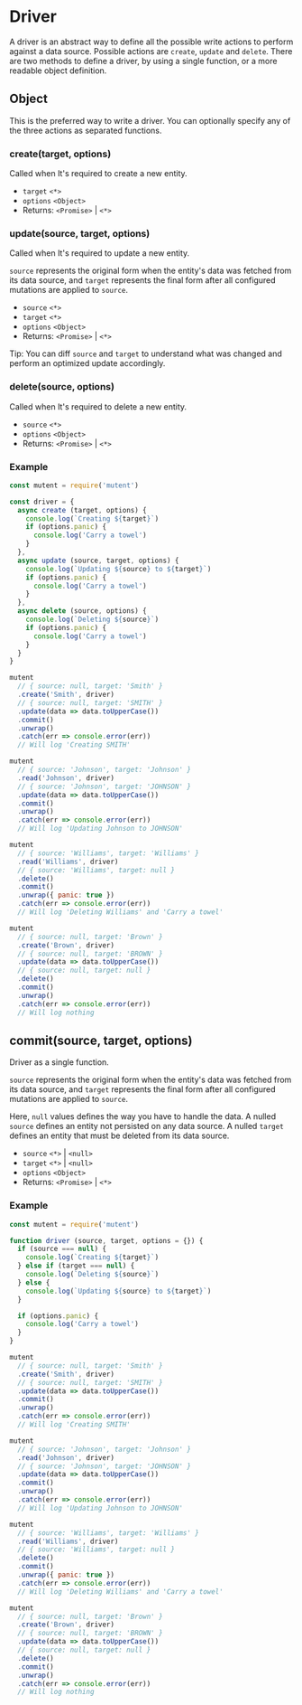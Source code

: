 # Driver

A driver is an abstract way to define all the possible write actions to perform against a data source. Possible actions are `create`, `update` and `delete`. There are two methods to define a driver, by using a single function, or a more readable object definition.

## Object

This is the preferred way to write a driver. You can optionally specify any of the three actions as separated functions.

### create(target, options)

Called when It's required to create a new entity.

- `target` `<*>`
- `options` `<Object>`
- Returns: `<Promise>` | `<*>`

### update(source, target, options)

Called when It's required to update a new entity.

`source` represents the original form when the entity's data was fetched from its data source, and `target` represents the final form after all configured mutations are applied to `source`.

- `source` `<*>`
- `target` `<*>`
- `options` `<Object>`
- Returns: `<Promise>` | `<*>`

Tip: You can diff `source` and `target` to understand what was changed and perform an optimized update accordingly.

### delete(source, options)

Called when It's required to delete a new entity.

- `source` `<*>`
- `options` `<Object>`
- Returns: `<Promise>` | `<*>`

### Example

```javascript
const mutent = require('mutent')

const driver = {
  async create (target, options) {
    console.log(`Creating ${target}`)
    if (options.panic) {
      console.log('Carry a towel')
    }
  },
  async update (source, target, options) {
    console.log(`Updating ${source} to ${target}`)
    if (options.panic) {
      console.log('Carry a towel')
    }
  },
  async delete (source, options) {
    console.log(`Deleting ${source}`)
    if (options.panic) {
      console.log('Carry a towel')
    }
  }
}

mutent
  // { source: null, target: 'Smith' }
  .create('Smith', driver)
  // { source: null, target: 'SMITH' }
  .update(data => data.toUpperCase())
  .commit()
  .unwrap()
  .catch(err => console.error(err))
  // Will log 'Creating SMITH'

mutent
  // { source: 'Johnson', target: 'Johnson' }
  .read('Johnson', driver)
  // { source: 'Johnson', target: 'JOHNSON' }
  .update(data => data.toUpperCase())
  .commit()
  .unwrap()
  .catch(err => console.error(err))
  // Will log 'Updating Johnson to JOHNSON'

mutent
  // { source: 'Williams', target: 'Williams' }
  .read('Williams', driver)
  // { source: 'Williams', target: null }
  .delete()
  .commit()
  .unwrap({ panic: true })
  .catch(err => console.error(err))
  // Will log 'Deleting Williams' and 'Carry a towel'

mutent
  // { source: null, target: 'Brown' }
  .create('Brown', driver)
  // { source: null, target: 'BROWN' }
  .update(data => data.toUpperCase())
  // { source: null, target: null }
  .delete()
  .commit()
  .unwrap()
  .catch(err => console.error(err))
  // Will log nothing
```

## commit(source, target, options)

Driver as a single function.

`source` represents the original form when the entity's data was fetched from its data source, and `target` represents the final form after all configured mutations are applied to `source`.

Here, `null` values defines the way you have to handle the data. A nulled `source` defines an entity not persisted on any data source. A nulled `target` defines an entity that must be deleted from its data source.

- `source` `<*>` | `<null>`
- `target` `<*>` | `<null>`
- `options` `<Object>`
- Returns: `<Promise>` | `<*>`

### Example


```javascript
const mutent = require('mutent')

function driver (source, target, options = {}) {
  if (source === null) {
    console.log(`Creating ${target}`)
  } else if (target === null) {
    console.log(`Deleting ${source}`)
  } else {
    console.log(`Updating ${source} to ${target}`)
  }

  if (options.panic) {
    console.log('Carry a towel')
  }
}

mutent
  // { source: null, target: 'Smith' }
  .create('Smith', driver)
  // { source: null, target: 'SMITH' }
  .update(data => data.toUpperCase())
  .commit()
  .unwrap()
  .catch(err => console.error(err))
  // Will log 'Creating SMITH'

mutent
  // { source: 'Johnson', target: 'Johnson' }
  .read('Johnson', driver)
  // { source: 'Johnson', target: 'JOHNSON' }
  .update(data => data.toUpperCase())
  .commit()
  .unwrap()
  .catch(err => console.error(err))
  // Will log 'Updating Johnson to JOHNSON'

mutent
  // { source: 'Williams', target: 'Williams' }
  .read('Williams', driver)
  // { source: 'Williams', target: null }
  .delete()
  .commit()
  .unwrap({ panic: true })
  .catch(err => console.error(err))
  // Will log 'Deleting Williams' and 'Carry a towel'

mutent
  // { source: null, target: 'Brown' }
  .create('Brown', driver)
  // { source: null, target: 'BROWN' }
  .update(data => data.toUpperCase())
  // { source: null, target: null }
  .delete()
  .commit()
  .unwrap()
  .catch(err => console.error(err))
  // Will log nothing
```
